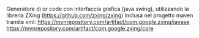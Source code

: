 Generatore di qr code con interfaccia grafica (java swing), utilizzando la libreria ZXing (https://github.com/zxing/zxing)
Inclusa nel progetto maven tramite xml: 
https://mvnrepository.com/artifact/com.google.zxing/javase
https://mvnrepository.com/artifact/com.google.zxing/core
